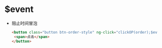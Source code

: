 # $event

- 阻止时间冒泡

	```html
	<button class="button btn-order-style" ng-click="clickOP(order);$event.stopPropagation();">
     <span>点击</span>
   </button>
	```
